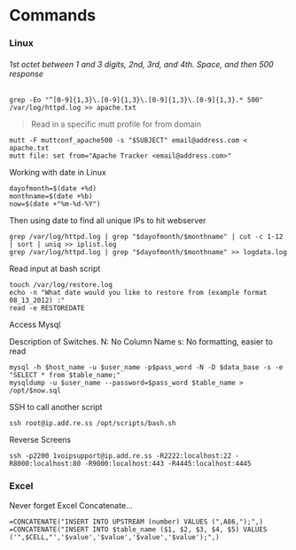 # Commands

### Linux



###### 1st octet between 1 and 3 digits, 2nd, 3rd, and 4th. Space, and then 500 response


    grep -Eo "^[0-9]{1,3}\.[0-9]{1,3}\.[0-9]{1,3}\.[0-9]{1,3}.* 500" /var/log/httpd.log >> apache.txt



>Read in a specific mutt profile for from domain


    mutt -F muttconf_apache500 -s "$SUBJECT" email@address.com < apache.txt
    mutt file: set from="Apache Tracker <email@address.com>"


Working with date in Linux

    dayofmonth=$(date +%d)
    monthname=$(date +%b)
    now=$(date +"%m-%d-%Y")


Then using date to find all unique IPs to hit webserver

    grep /var/log/httpd.log | grep "$dayofmonth/$monthname" | cut -c 1-12 | sort | uniq >> iplist.log
    grep /var/log/httpd.log | grep "$dayofmonth/$monthname" >> logdata.log


Read input at bash script

    touch /var/log/restore.log
    echo -n "What date would you like to restore from (example format 08_13_2012) :"
    read -e RESTOREDATE


Access Mysql

Description of Switches.
N: No Column Name
s: No formatting, easier to read

    mysql -h $host_name -u $user_name -p$pass_word -N -D $data_base -s -e "SELECT * from $table_name;"
    mysqldump -u $user_name --password=$pass_word $table_name > /opt/$now.sql


SSH to call another script

    ssh root@ip.add.re.ss /opt/scripts/bash.sh

Reverse Screens

    ssh -p2200 1voipsupport@ip.add.re.ss -R2222:localhost:22 -R8000:localhost:80 -R9000:localhost:443 -R4445:localhost:4445

### Excel

Never forget Excel Concatenate...

    =CONCATENATE("INSERT INTO UPSTREAM (number) VALUES (",A86,");",)
    =CONCATENATE("INSERT INTO $table_name ($1, $2, $3, $4, $5) VALUES ('",$CELL,"','$value','$value','$value','$value');",)



